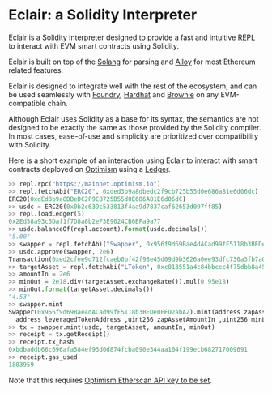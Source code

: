 # Eclair: a Solidity Interpreter

Eclair is a Solidity interpreter designed to provide a fast and intuitive [REPL](https://en.wikipedia.org/wiki/Read%E2%80%93eval%E2%80%93print_loop)
to interact with EVM smart contracts using Solidity.

Eclair is built on top of the [Solang](https://solang.readthedocs.io/en/v0.3.3/) for parsing and [Alloy](https://alloy.rs/) for most
Ethereum related features.

Eclair is designed to integrate well with the rest of the ecosystem, and can be used seamlessly with [Foundry](https://book.getfoundry.sh/), [Hardhat](https://hardhat.org/) and [Brownie](https://eth-brownie.readthedocs.io/en/stable/) on any EVM-compatible chain.


Although Eclair uses Solidity as a base for its syntax, the semantics are not designed to be exactly the same as those provided by the Solidity compiler.
In most cases, ease-of-use and simplicity are prioritized over compatibility with Solidity.

Here is a short example of an interaction using Eclair to interact with smart contracts deployed on [Optimism](https://optimism.io/) using a [Ledger](https://www.ledger.com/).

```python
>> repl.rpc("https://mainnet.optimism.io")
>> repl.fetchAbi("ERC20", 0xded3b9a8dbedc2f9cb725b55d0e686a81e6d06dc)
ERC20(0xdEd3b9a8DBeDC2F9CB725B55d0E686A81E6d06dC)
>> usdc = ERC20(0x0b2c639c533813f4aa9d7837caf62653d097ff85)
>> repl.loadLedger(5)
0x2Ed58a93c5Daf1f7D8a8b2eF3E9024CB6BFa9a77
>> usdc.balanceOf(repl.account).format(usdc.decimals())
"5.00"
>> swapper = repl.fetchAbi("Swapper", 0x956f9d69Bae4dACad99fF5118b3BEDe0EED2abA2)
>> usdc.approve(swapper, 2e6)
Transaction(0xed2cfee9d712fcaeb0bf42f98e45d09d9b3626a0ee93dfc730a3fb7a0cda8ff0)
>> targetAsset = repl.fetchAbi("LToken", 0xc013551a4c84bbcec4f75dbb8a45a444e2e9bbe7)
>> amountIn = 2e6
>> minOut = 2e18.div(targetAsset.exchangeRate()).mul(0.95e18)
>> minOut.format(targetAsset.decimals())
"4.53"
>> swapper.mint
Swapper(0x956f9d69Bae4dACad99fF5118b3BEDe0EED2abA2).mint(address zapAssetAddress_,
  address leveragedTokenAddress_,uint256 zapAssetAmountIn_,uint256 minLeveragedTokenAmountOut_)
>> tx = swapper.mint(usdc, targetAsset, amountIn, minOut)
>> receipt = tx.getReceipt()
>> receipt.tx_hash
0xbdbaddb66c696afa584ef93d0d874fcba090e344aa104f199ecb682717009691
>> receipt.gas_used
1803959
```

Note that this requires [Optimism Etherscan API key to be set](./configuration.md).
